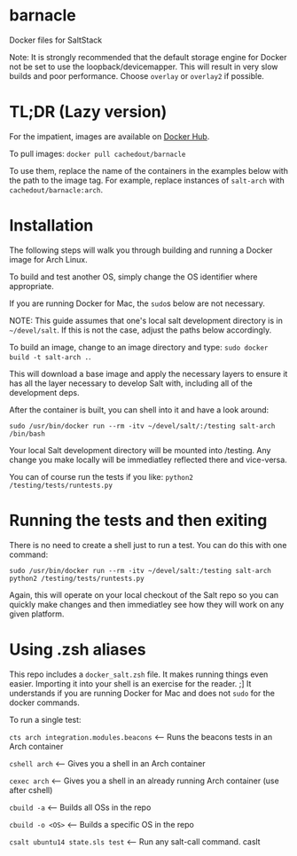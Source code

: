 # barnacle
Docker files for SaltStack

Note: It is strongly recommended that the default storage engine for Docker not
be set to use the loopback/devicemapper. This will result in very slow builds
and poor performance. Choose `overlay` or `overlay2` if possible.

TL;DR (Lazy version)
====================

For the impatient, images are available
on [Docker Hub](https://hub.docker.com/r/cachedout/barnacle/).

To pull images: `docker pull cachedout/barnacle`

To use them, replace the name of the containers in the examples below with the
path to the image tag. For example, replace instances of `salt-arch` with
`cachedout/barnacle:arch`.


Installation
============

The following steps will walk you through building and running a Docker image
for Arch Linux.

To build and test another OS, simply change the OS identifier where appropriate.

If you are running Docker for Mac, the `sudo`s below are not necessary.

NOTE: This guide assumes that one's local salt development directory is in
`~/devel/salt`. If this is not the case, adjust the paths below accordingly.

To build an image, change to an image directory and type: `sudo docker build -t
salt-arch .`.

This will download a base image and apply the necessary layers to ensure it has
all the layer necessary to develop Salt with, including all of the development
deps.

After the container is built, you can shell into it and have a look around:

`sudo /usr/bin/docker run --rm -itv ~/devel/salt/:/testing salt-arch /bin/bash`

Your local Salt development directory will be mounted into /testing. Any change
you make locally will be immediatley reflected there and vice-versa.

You can of course run the tests if you like: `python2
/testing/tests/runtests.py`

Running the tests and then exiting
==================================

There is no need to create a shell just to run a test. You can do this with one
command:

`sudo /usr/bin/docker run --rm -itv ~/devel/salt:/testing salt-arch python2 /testing/tests/runtests.py`

Again, this will operate on your local checkout of the Salt repo so you can
quickly make changes and then immediatley see how they will work on any given
platform.

Using .zsh aliases
==================

This repo includes a `docker_salt.zsh` file. It makes running things even
easier. Importing it into your shell is an exercise for the reader. ;] It
understands if you are running Docker for Mac and does not `sudo` for the docker
commands.

To run a single test:

`cts arch integration.modules.beacons` <-- Runs the beacons tests in an Arch container

`cshell arch` <-- Gives you a shell in an Arch container

`cexec arch` <-- Gives you a shell in an already running Arch container (use after cshell)

`cbuild -a` <-- Builds all OSs in the repo

`cbuild -o <OS>` <-- Builds a specific OS in the repo

`csalt ubuntu14 state.sls test` <-- Run any salt-call command. caslt <os> <cmd> <args>
